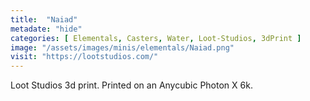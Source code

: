 ```yaml
---
title:  "Naiad"
metadate: "hide"
categories: [ Elementals, Casters, Water, Loot-Studios, 3dPrint ]
image: "/assets/images/minis/elementals/Naiad.png"
visit: "https://lootstudios.com/"
---
```

Loot Studios 3d print.
Printed on an Anycubic Photon X 6k.